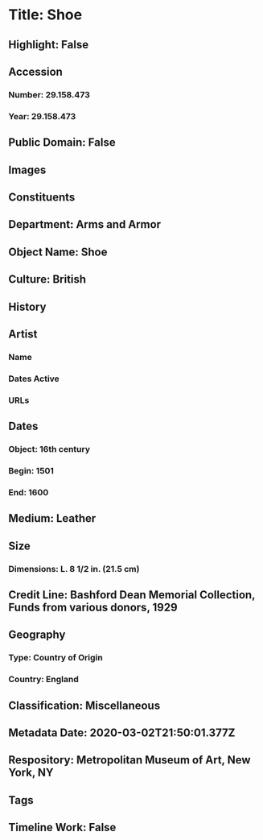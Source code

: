 # Title: Shoe
## Highlight: False
## Accession
### Number: 29.158.473
### Year: 29.158.473
## Public Domain: False
## Images
## Constituents
## Department: Arms and Armor
## Object Name: Shoe
## Culture: British
## History
## Artist
### Name
### Dates Active
### URLs
## Dates
### Object: 16th century
### Begin: 1501
### End: 1600
## Medium: Leather
## Size
### Dimensions: L. 8 1/2 in. (21.5 cm)
## Credit Line: Bashford Dean Memorial Collection, Funds from various donors, 1929
## Geography
### Type: Country of Origin
### Country: England
## Classification: Miscellaneous
## Metadata Date: 2020-03-02T21:50:01.377Z
## Respository: Metropolitan Museum of Art, New York, NY
## Tags
## Timeline Work: False